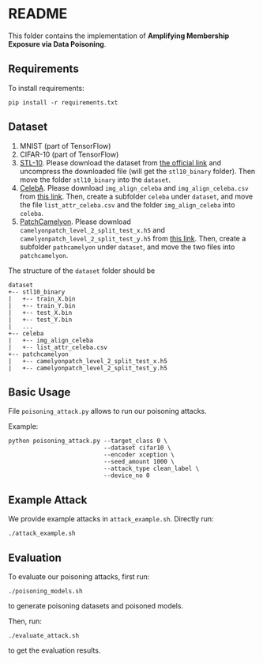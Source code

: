 # README

This folder contains the implementation of **Amplifying Membership Exposure via Data Poisoning**. 

## Requirements

To install requirements:

```setup
pip install -r requirements.txt
```

## Dataset
1. MNIST (part of TensorFlow)
2. CIFAR-10 (part of TensorFlow)
3. [STL-10](https://cs.stanford.kedu/~acoates/stl10/). Please download the dataset from [the official link](http://ai.stanford.edu/~acoates/stl10/stl10_binary.tar.gz) and uncompress the downloaded file (will get the `stl10_binary` folder). Then move the folder `stl10_binary` into the `dataset`.
4. [CelebA](https://mmlab.ie.cuhk.edu.hk/projects/CelebA.html). Please download `img_align_celeba` and `img_align_celeba.csv` from [this link](https://www.kaggle.com/datasets/jessicali9530/celeba-dataset). Then, create a subfolder `celeba` under `dataset`, and move the file `list_attr_celeba.csv` and the folder `img_align_celeba` into `celeba`.
5. [PatchCamelyon](https://patchcamelyon.grand-challenge.org/). Please download `camelyonpatch_level_2_split_test_x.h5` and `camelyonpatch_level_2_split_test_y.h5` from [this link](https://github.com/basveeling/pcam). Then, create a subfolder `pathcamelyon` under `dataset`, and move the two files into `patchcamelyon`.

The structure of the `dataset` folder should be
```
dataset
+-- stl10_binary
|   +-- train_X.bin
|   +-- train_Y.bin
|   +-- test_X.bin
|   +-- test_Y.bin
|   ...
+-- celeba
|   +-- img_align_celeba
|   +-- list_attr_celeba.csv
+-- patchcamelyon
|   +-- camelyonpatch_level_2_split_test_x.h5
|   +-- camelyonpatch_level_2_split_test_y.h5
```

## Basic Usage
File `poisoning_attack.py` allows to run our poisoning attacks.

Example:
```
python poisoning_attack.py --target_class 0 \
                           --dataset cifar10 \
                           --encoder xception \
                           --seed_amount 1000 \
                           --attack_type clean_label \
                           --device_no 0
```

## Example Attack 

We provide example attacks in `attack_example.sh`. Directly run:
```
./attack_example.sh
```

## Evaluation
To evaluate our poisoning attacks, first run:
```
./poisoning_models.sh
```
to generate poisoning datasets and poisoned models.

Then, run:
```
./evaluate_attack.sh
```
to get the evaluation results.
